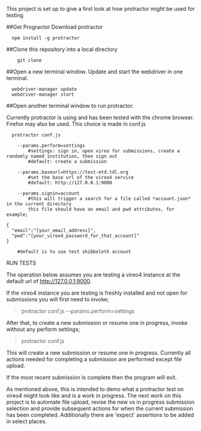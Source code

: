 This project is set up to give a first look at how protractor might be used for testing 

##Get Progractor
Download protractor
```
  npm install -g protractor
```


##Clone this repository into a local directory
```
	git clone
```


##Open a new terminal window.  Update and start the webdriver in one terminal.

```
  webdriver-manager update
  webdriver-manager start
```


##Open another terminal window to run protractor.


Currently protractor is using and has been tested with the chrome browser.
Firefox may also be used.  This choice is made in conf.js




```
  protractor conf.js
```


```
	--params.perform=settings
		#settings: sign in, open vireo for submissions, create a randomly named institution, then sign out
		#default: create a submission
```

```
	--params.baseurl=https://test-etd.tdl.org
		#set the base url of the vireo4 service
		#default: http://127.0.0.1:9000
```

```
	--params.signin=account
		#this will trigger a search for a file called *account.json* in the current directory
		this file should have an email and pwd attributes, for example;
```

```
{
  "email":"[your_email_address]",
  "pwd":"[your_vireo4_password_for_that_account]"
}
```
		#default is to use test shibboleth account



RUN TESTS

The operation below assumes you are testing a vireo4 instance at the default url of http://127.0.0.1:9000.

If the vireo4 instance you are testing is freshly installed and not open for submissions you will first need to invoke;

> protractor conf.js --params.perform=settings


After that, to create a new submission or resume one in progress, invoke without any perform settings;

> protractor conf.js

This will create a new submission or resume one in progress.  Currently all actions needed for completing a submission
are performed except file upload.

If the most recent submission is complete then the program will exit.

As mentioned above, this is intended to demo what a protractor test on vireo4 might look like and is a work in progress.
The next work on this project is to automate file upload, revise the new vs in progress submission selection
and provide subsequent actions for when the current submission has been completed.  Additionally there are 'expect' assertions
to be added in select places.
 










